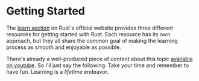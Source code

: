 # Getting Started

The [learn section](https://www.rust-lang.org/learn) on Rust's official website
provides three different resources for getting started with Rust. Each resource 
has its own approach, but they all share the common goal of making the learning
process as smooth and enjoyable as possible.

There's already a well-produced piece of content about this topic [available on
youtube](https://www.youtube.com/watch?v=2hXNd6x9sZs). So I'll just say the
following: Take your time and remember to have fun. Learning is a *lifetime*
endeavor.
